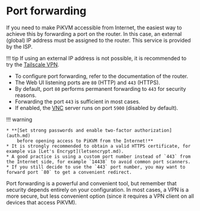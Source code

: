 # Port forwarding

If you need to make PiKVM accessible from Internet,
the easiest way to achieve this by forwarding a port on the router.
In this case, an external (global) IP address must be assigned to the router.
This service is provided by the ISP.

!!! tip
    If using an external IP address is not possible, it is recommended to try
    the [Tailscale VPN](tailscale.md).

* To configure port forwarding, refer to the documentation of the router.
* The Web UI listening ports are `80` (HTTP) and `443` (HTTPS).
* By default, port `80` performs permanent forwarding to `443` for security reasons.
* Forwarding the port `443` is sufficient in most cases.
* If enabled, the [VNC](vnc.md) server runs on port `5900` (disabled by default).

!!! warning

    * **[Set strong passwords and enable two-factor authorization](auth.md)
        before opening access to PiKVM from the Internet!**
    * It is strongly recommended to obtain a valid HTTPS certificate, for example via [Let's Encrypt](letsencrypt.md).
    * A good practice is using a custom port number instead of `443` from the Internet side, for example `14438` to avoid common port scanners.
    * If you still decide to use the `443` port number, you may want to forward port `80` to get a convenient redirect.

Port forwarding is a powerful and convenient tool, but remember that security depends entirely on your configuration.
In most cases, a VPN is a more secure, but less convenient option (since it requires a VPN client on all devices that access PiKVM).
